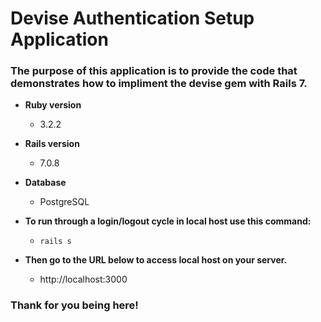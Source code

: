 # Devise Authentication Setup Application
### The purpose of this application is to provide the code that demonstrates how to impliment the devise gem with Rails 7.  

* **Ruby version**
  * 3.2.2

* **Rails version**
  * 7.0.8

* **Database**
  * PostgreSQL

* **To run through a login/logout cycle in local host use this command:**
  * `rails s`

* **Then go to the URL below to access local host on your server.**
  * http://localhost:3000

### Thank for you being here!